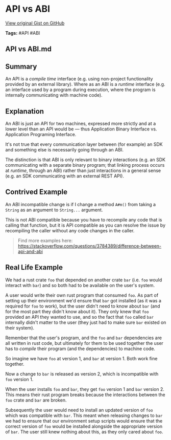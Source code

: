# API vs ABI 

[View original Gist on GitHub](https://gist.github.com/Integralist/58784fe99234f095bfbae7ea509bd8f2)

**Tags:** #API #ABI

## API vs ABI.md

## Summary

An API is a _compile time_ interface (e.g. using non-project functionality provided by an external library). Where as an ABI is a _runtime_ interface (e.g. an interface used by a program during execution, where the program is internally communicating with machine code).

## Explanation

An ABI is just an API for two machines, expressed more strictly and at a lower level than an API would be — thus Application Binary Interface vs. Application Programing Interface.

It's not true that every communication layer between (for example) an SDK and something else is necessarily going through an ABI.

The distinction is that ABI is only relevant to binary interactions (e.g. an SDK communicating with a separate binary program; that linking process occurs at _runtime_, through an ABI) rather than just interactions in a general sense (e.g. an SDK communicating with an external REST API).

## Contrived Example

An ABI incompatible change is if I change a method `A#m()` from taking a `String` as an argument to `String...` argument. 

This is not ABI compatible because you have to recompile any code that is calling that function, but it is API compatible as you can resolve the issue by recompiling the caller without any code changes in the caller.

> Find more examples here: https://stackoverflow.com/questions/3784389/difference-between-api-and-abi

## Real Life Example

We had a rust crate `foo` that depended on another crate `bar` (i.e. `foo` would interact with `bar`) and so both had to be available on the user's system. 

A user would write their own rust program that consumed `foo`. As part of setting up their environment we'd ensure that `bar` got installed (as it was a required for `foo` to work), but the user didn't need to know about `bar` (and for the most part they didn't know about it). They only knew that `foo` provided an API they wanted to use, and so the fact that `foo` called `bar` internally didn't matter to the user (they just had to make sure `bar` existed on their system).

Remember that the user's program, and the `foo` and `bar` dependencies are all written in rust code, but ultimately for them to be used together the user has to _compile_ their program (and the dependencies) to machine code.

So imagine we have `foo` at version 1, and `bar` at version 1. Both work fine together.

Now a change to `bar` is released as version 2, which is incompatible with `foo` version 1.

When the user installs `foo` and `bar`, they get `foo` version 1 and `bar` version 2. This means their rust program breaks because the interactions between the `foo` crate and `bar` are broken.

Subsequently the user would need to install an updated version of `foo` which was compatible with `bar`. This meant when releasing changes to `bar` we had to ensure that our environment setup scripts would ensure that the correct version of `foo` would be installed alongside the appropriate version of `bar`. The user still knew nothing about this, as they only cared about `foo`.

